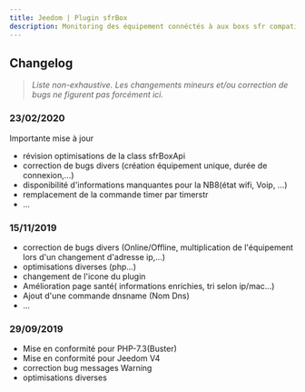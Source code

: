 ```yaml
---
title: Jeedom | Plugin sfrBox
description: Monitoring des équipement connéctés à aux boxs sfr compatibles.
---
```


## Changelog
>*Liste non-exhaustive. Les changements mineurs et/ou correction de bugs ne figurent pas forcément ici.*

### 23/02/2020
Importante mise à jour
* révision optimisations de la class sfrBoxApi
* correction de bugs divers (création équipement unique, durée de connexion,...)
* disponibilité d'informations manquantes pour la NB8(état wifi, Voip, ...)
* remplacement de la commande timer par timerstr
* ...

### 15/11/2019
* correction de bugs divers (Online/Offline, multiplication de l'équipement lors d'un changement d'adresse ip,...)
* optimisations diverses (php...)
* changement de l'icone du plugin
* Amélioration page santé( informations enrichies, tri selon ip/mac...)
* Ajout d'une commande dnsname (Nom Dns)
* ...

### 29/09/2019
* Mise en conformité pour PHP-7.3(Buster)
* Mise en conformité pour Jeedom V4
* correction bug messages Warning
* optimisations diverses
